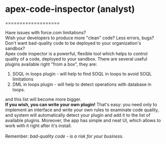 <h1>apex-code-inspector (analyst)</h1>
===================

Have issues with force.com limitations?<br/>
Wish your developers to produce more "clean" code? Less errors, bugs?<br/>
Don't want bad-quality code to be deployed to your organization's sandbox?<br/>
Apex code inspector is a powerful, flexible tool which helps to control quality of a code, deployed to your sandbox. There are several useful plugins available right "from a box", they are:
<ol>
  <li>
    SOQL in loops plugin - will help to find SOQL in loops to avoid SOQL limitations
  </li>
  <li>
    DML in loops plugin - will help to detect operations with database in loops.
  </li>
</ol>
and this list will become more bigger.<br/>
<b>If you wish, you can write your own plugin!</b> That's easy: you need only to implement an interface and write your own rules to examinate code quality, and system will automatically detect your plugin and add it to the list of available plugins.
Moreover, the app has simple and neat UI, which allows to work with it right after it's install.<br/>
<br/>
Remember: <i>bad-quality code - is a risk for your business.</i>
